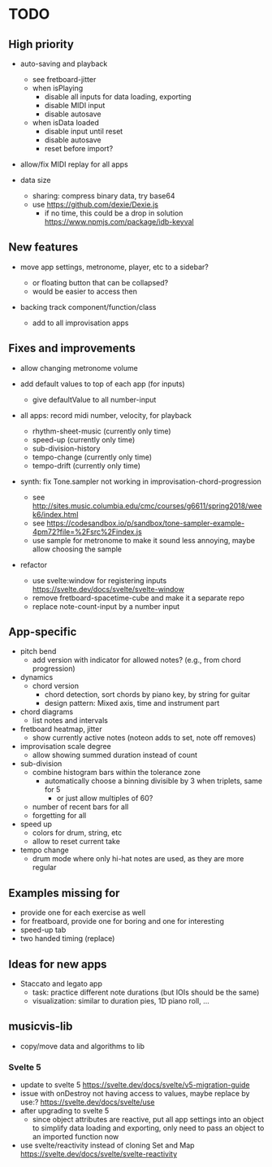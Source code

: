 # TODO

## High priority

- auto-saving and playback
  - see fretboard-jitter
  - when isPlaying
    - disable all inputs for data loading, exporting
    - disable MIDI input
    - disable autosave
  - when isData loaded
    - disable input until reset
    - disable autosave
    - reset before import?

- allow/fix MIDI replay for all apps

- data size
  - sharing: compress binary data, try base64
  - use https://github.com/dexie/Dexie.js
    - if no time, this could be a drop in solution https://www.npmjs.com/package/idb-keyval



## New features

- move app settings, metronome, player, etc to a sidebar?
  - or floating button that can be collapsed?
  - would be easier to access then

- backing track component/function/class
  - add to all improvisation apps

## Fixes and improvements

- allow changing metronome volume

- add default values to top of each app (for inputs)
  - give defaultValue to all number-input

- all apps: record midi number, velocity, for playback
  - rhythm-sheet-music (currently only time)
  - speed-up (currently only time)
  - sub-division-history
  - tempo-change (currently only time)
  - tempo-drift (currently only time)

- synth: fix Tone.sampler not working in improvisation-chord-progression
  - see http://sites.music.columbia.edu/cmc/courses/g6611/spring2018/week6/index.html
  - see https://codesandbox.io/p/sandbox/tone-sampler-example-4pm72?file=%2Fsrc%2Findex.js
  - use sample for metronome to make it sound less annoying, maybe allow choosing the sample

- refactor
  - use svelte:window for registering inputs https://svelte.dev/docs/svelte/svelte-window
  - remove fretboard-spacetime-cube and make it a separate repo
  - replace note-count-input by a number input



## App-specific

- pitch bend
  - add version with indicator for allowed notes? (e.g., from chord progression)
- dynamics
  - chord version
    - chord detection, sort chords by piano key, by string for guitar
    - design pattern: Mixed axis, time and instrument part
- chord diagrams
  - list notes and intervals
- fretboard heatmap, jitter
  - show currently active notes (noteon adds to set, note off removes)
- improvisation scale degree
  - allow showing summed duration instead of count
- sub-division
  - combine histogram bars within the tolerance zone
    - automatically choose a binning divisible by 3 when triplets, same for 5
      - or just allow multiples of 60?
  - number of recent bars for all
  - forgetting for all
- speed up
  - colors for drum, string, etc
  - allow to reset current take
- tempo change
  - drum mode where only hi-hat notes are used, as they are more regular


## Examples missing for

- provide one for each exercise as well
- for freatboard, provide one for boring and one for interesting
- speed-up tab
- two handed timing (replace)


## Ideas for new apps

- Staccato and legato app
  - task: practice different note durations (but IOIs should be the same)
  - visualization: similar to duration pies, 1D piano roll, ...


## musicvis-lib

- copy/move data and algorithms to lib

### Svelte 5

- update to svelte 5 https://svelte.dev/docs/svelte/v5-migration-guide
- issue with onDestroy not having access to values, maybe replace by use:? https://svelte.dev/docs/svelte/use
- after upgrading to svelte 5
  - since object attributes are reactive, put all app settings into an object to simplify data loading and exporting, only need to pass an object to an imported function now
- use svelte/reactivity instead of cloning Set and Map https://svelte.dev/docs/svelte/svelte-reactivity
